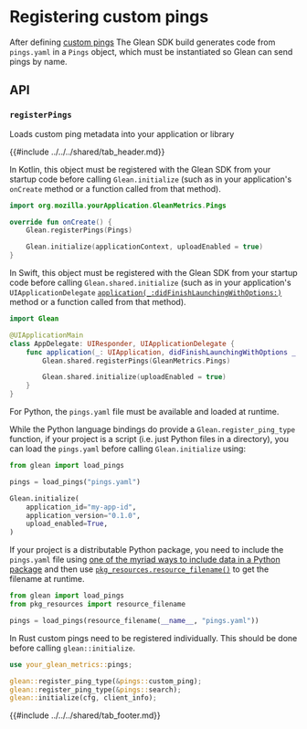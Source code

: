 # Registering custom pings

After defining [custom pings](../../user/pings/custom.md) The Glean SDK build generates code from `pings.yaml` in a `Pings` object, which must be instantiated so Glean can send pings by name.

## API

### `registerPings`
Loads custom ping metadata into your application or library

{{#include ../../../shared/tab_header.md}}

<div data-lang="Kotlin" class="tab">

In Kotlin, this object must be registered with the Glean SDK from your startup code before calling `Glean.initialize`
(such as in your application's `onCreate` method or a function called from that method).

```Kotlin
import org.mozilla.yourApplication.GleanMetrics.Pings

override fun onCreate() {
    Glean.registerPings(Pings)

    Glean.initialize(applicationContext, uploadEnabled = true)
}
```

</div>

<div data-lang="Java" class="tab"></div>

<div data-lang="Swift" class="tab">

In Swift, this object must be registered with the Glean SDK from your startup code before calling `Glean.shared.initialize`
(such as in your application's `UIApplicationDelegate` [`application(_:didFinishLaunchingWithOptions:)`](https://developer.apple.com/documentation/uikit/uiapplicationdelegate/1622921-application) method or a function called from that method).

```swift
import Glean

@UIApplicationMain
class AppDelegate: UIResponder, UIApplicationDelegate {
    func application(_: UIApplication, didFinishLaunchingWithOptions _: [UIApplication.LaunchOptionsKey: Any]?) -> Bool {
        Glean.shared.registerPings(GleanMetrics.Pings)

        Glean.shared.initialize(uploadEnabled = true)
    }
}
```

</div>

<div data-lang="Python" class="tab">

For Python, the `pings.yaml` file must be available and loaded at runtime.

While the Python language bindings do provide a `Glean.register_ping_type` function, if your project is a script (i.e. just Python files in a directory), you can load the `pings.yaml` before calling `Glean.initialize` using:

```python
from glean import load_pings

pings = load_pings("pings.yaml")

Glean.initialize(
    application_id="my-app-id",
    application_version="0.1.0",
    upload_enabled=True,
)
```

If your project is a distributable Python package, you need to include the `pings.yaml` file using [one of the myriad ways to include data in a Python package](https://setuptools.readthedocs.io/en/latest/setuptools.html#including-data-files) and then use [`pkg_resources.resource_filename()`](https://setuptools.readthedocs.io/en/latest/pkg_resources.html#resource-extraction) to get the filename at runtime.

```Python
from glean import load_pings
from pkg_resources import resource_filename

pings = load_pings(resource_filename(__name__, "pings.yaml"))
```

</div>

<div data-lang="Rust" class="tab">

In Rust custom pings need to be registered individually.
This should be done before calling `glean::initialize`.

```Rust
use your_glean_metrics::pings;

glean::register_ping_type(&pings::custom_ping);
glean::register_ping_type(&pings::search);
glean::initialize(cfg, client_info);
```

</div>
<div data-lang="JavaScript" class="tab"></div>
<div data-lang="Firefox Desktop" class="tab" data-info="On Firefox Desktop all custom pings are registered automatically."></div>

</div>

{{#include ../../../shared/tab_footer.md}}
